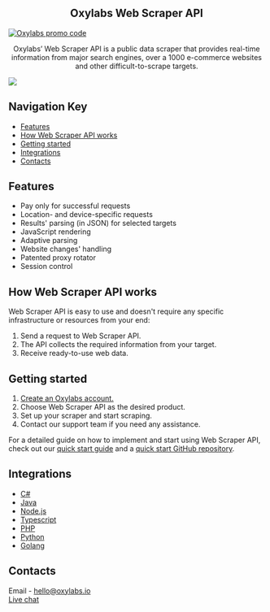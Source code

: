 <h2 align="center">
  Oxylabs Web Scraper API
</h2>


[![Oxylabs promo code](https://user-images.githubusercontent.com/129506779/250792357-8289e25e-9c36-4dc0-a5e2-2706db797bb5.png)](https://oxylabs.go2cloud.org/aff_c?offer_id=7&aff_id=877&url_id=112)

<p align="center">
Oxylabs’ Web Scraper API is a public data scraper that provides real-time 
information from major search engines, over a 1000 e-commerce websites 
and other difficult-to-scrape targets.
</p>

[![](https://dcbadge.vercel.app/api/server/eWsVUJrnG5)](https://discord.gg/eWsVUJrnG5)


## Navigation Key

- [Features](#features)
- [How Web Scraper API works](#how-web-scraper-api-works)
- [Getting started](#getting-started)
- [Integrations](#integrations)
- [Contacts](#contacts)

## Features

- Pay only for successful requests
- Location- and device-specific requests
- Results' parsing (in JSON) for selected targets
- JavaScript rendering
- Adaptive parsing
- Website changes' handling
- Patented proxy rotator
- Session control
 
## How Web Scraper API works

Web Scraper API is easy to use and doesn't require any specific infrastructure or 
resources from your end:

1. Send a request to Web Scraper API.
2. The API collects the required information from your target.
3. Receive ready-to-use web data.

## Getting started

1. [Create an Oxylabs account.](https://dashboard.oxylabs.io/registration)
2. Choose Web Scraper API as the desired product.
3. Set up your scraper and start scraping.
4. Contact our support team if you need any assistance.

For a detailed guide on how to implement and start using Web Scraper API, 
check out our [quick start guide](https://oxylabs.io/blog/web-scraper-api-quick-start-guide) and a [quick start GitHub repository](https://github.com/oxylabs/quick-start-guide).

## Integrations

- [C#](https://github.com/oxylabs/product-integrations/tree/master/scraper-apis/CSharp)
- [Java](https://github.com/oxylabs/product-integrations/tree/master/scraper-apis/Java)
- [Node.js](https://github.com/oxylabs/product-integrations/tree/master/scraper-apis/Nodejs)
- [Typescript](https://github.com/oxylabs/product-integrations/tree/master/scraper-apis/Typescript)
- [PHP](https://github.com/oxylabs/product-integrations/tree/master/scraper-apis/PHP)
- [Python](https://github.com/oxylabs/product-integrations/tree/master/scraper-apis/Python)
- [Golang](https://github.com/oxylabs/product-integrations/tree/master/scraper-apis/GoLang)

## Contacts
Email - hello@oxylabs.io
<br><a href="https://oxylabs.drift.click/oxybot">Live chat</a>

